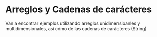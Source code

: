 # Arreglos y Cadenas de carácteres

Van a encontrar ejemplos utilizando arreglos unidimensioanles y multidimensionales, así cómo de las cadenas de carácteres (String)
